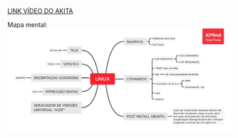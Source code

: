 [LINK VÍDEO DO AKITA](https://www.akitaonrails.com/2019/07/12/akitando-54-o-guia-definitivo-de-ubuntu-para-devs-inicianteshi)

Mapa mental:
![linux](./LinuxMindMap.png)
